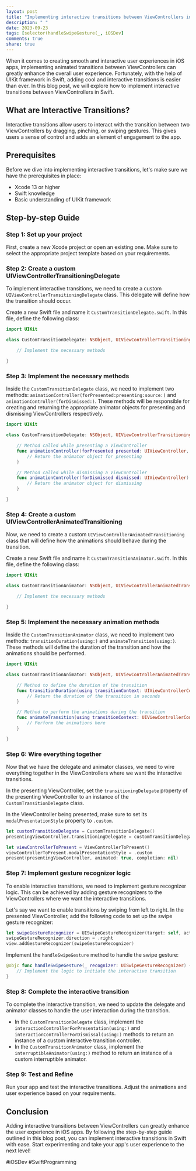 ```yaml
---
layout: post
title: "Implementing interactive transitions between ViewControllers in Swift"
description: " "
date: 2023-09-23
tags: [selector(handleSwipeGesture(_, iOSDev]
comments: true
share: true
---
```


When it comes to creating smooth and interactive user experiences in iOS apps, implementing animated transitions between ViewControllers can greatly enhance the overall user experience. Fortunately, with the help of UIKit framework in Swift, adding cool and interactive transitions is easier than ever. In this blog post, we will explore how to implement interactive transitions between ViewControllers in Swift.

## What are Interactive Transitions?

Interactive transitions allow users to interact with the transition between two ViewControllers by dragging, pinching, or swiping gestures. This gives users a sense of control and adds an element of engagement to the app.

## Prerequisites

Before we dive into implementing interactive transitions, let's make sure we have the prerequisites in place:

- Xcode 13 or higher
- Swift knowledge
- Basic understanding of UIKit framework

## Step-by-step Guide

### Step 1: Set up your project

First, create a new Xcode project or open an existing one. Make sure to select the appropriate project template based on your requirements.

### Step 2: Create a custom UIViewControllerTransitioningDelegate

To implement interactive transitions, we need to create a custom `UIViewControllerTransitioningDelegate` class. This delegate will define how the transition should occur.

Create a new Swift file and name it `CustomTransitionDelegate.swift`. In this file, define the following class:

```swift
import UIKit

class CustomTransitionDelegate: NSObject, UIViewControllerTransitioningDelegate {

    // Implement the necessary methods

}
```

### Step 3: Implement the necessary methods

Inside the `CustomTransitionDelegate` class, we need to implement two methods: `animationController(forPresented:presenting:source:)` and `animationController(forDismissed:)`. These methods will be responsible for creating and returning the appropriate animator objects for presenting and dismissing ViewControllers respectively.

```swift
import UIKit

class CustomTransitionDelegate: NSObject, UIViewControllerTransitioningDelegate {

    // Method called while presenting a ViewController
    func animationController(forPresented presented: UIViewController, presenting: UIViewController, source: UIViewController) -> UIViewControllerAnimatedTransitioning? {
        // Return the animator object for presenting
    }

    // Method called while dismissing a ViewController
    func animationController(forDismissed dismissed: UIViewController) -> UIViewControllerAnimatedTransitioning? {
        // Return the animator object for dismissing
    }

}
```

### Step 4: Create a custom UIViewControllerAnimatedTransitioning

Now, we need to create a custom `UIViewControllerAnimatedTransitioning` class that will define how the animations should behave during the transition.

Create a new Swift file and name it `CustomTransitionAnimator.swift`. In this file, define the following class:

```swift
import UIKit

class CustomTransitionAnimator: NSObject, UIViewControllerAnimatedTransitioning {

    // Implement the necessary methods

}
```

### Step 5: Implement the necessary animation methods

Inside the `CustomTransitionAnimator` class, we need to implement two methods: `transitionDuration(using:)` and `animateTransition(using:)`. These methods will define the duration of the transition and how the animations should be performed.

```swift
import UIKit

class CustomTransitionAnimator: NSObject, UIViewControllerAnimatedTransitioning {

    // Method to define the duration of the transition
    func transitionDuration(using transitionContext: UIViewControllerContextTransitioning?) -> TimeInterval {
        // Return the duration of the transition in seconds
    }

    // Method to perform the animations during the transition
    func animateTransition(using transitionContext: UIViewControllerContextTransitioning) {
        // Perform the animations here
    }

}
```

### Step 6: Wire everything together

Now that we have the delegate and animator classes, we need to wire everything together in the ViewControllers where we want the interactive transitions.

In the presenting ViewController, set the `transitioningDelegate` property of the presenting ViewController to an instance of the `CustomTransitionDelegate` class. 

In the ViewController being presented, make sure to set its `modalPresentationStyle` property to `.custom`.

```swift
let customTransitionDelegate = CustomTransitionDelegate()
presentingViewController.transitioningDelegate = customTransitionDelegate

let viewControllerToPresent = ViewControllerToPresent()
viewControllerToPresent.modalPresentationStyle = .custom
present(presentingViewController, animated: true, completion: nil)
```

### Step 7: Implement gesture recognizer logic

To enable interactive transitions, we need to implement gesture recognizer logic. This can be achieved by adding gesture recognizers to the ViewControllers where we want the interactive transitions.

Let's say we want to enable transitions by swiping from left to right. In the presented ViewController, add the following code to set up the swipe gesture recognizer:

```swift
let swipeGestureRecognizer = UISwipeGestureRecognizer(target: self, action: #selector(handleSwipeGesture(_:)))
swipeGestureRecognizer.direction = .right
view.addGestureRecognizer(swipeGestureRecognizer)
```

Implement the `handleSwipeGesture` method to handle the swipe gesture:

```swift
@objc func handleSwipeGesture(_ recognizer: UISwipeGestureRecognizer) {
    // Implement the logic to initiate the interactive transition
}
```

### Step 8: Complete the interactive transition

To complete the interactive transition, we need to update the delegate and animator classes to handle the user interaction during the transition.

- In the `CustomTransitionDelegate` class, implement the `interactionControllerForPresentation(using:)` and `interactionControllerForDismissal(using:)` methods to return an instance of a custom interactive transition controller.
- In the `CustomTransitionAnimator` class, implement the `interruptibleAnimator(using:)` method to return an instance of a custom interruptible animator.

### Step 9: Test and Refine

Run your app and test the interactive transitions. Adjust the animations and user experience based on your requirements.

## Conclusion

Adding interactive transitions between ViewControllers can greatly enhance the user experience in iOS apps. By following the step-by-step guide outlined in this blog post, you can implement interactive transitions in Swift with ease. Start experimenting and take your app's user experience to the next level!

#iOSDev #SwiftProgramming